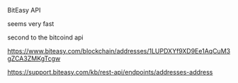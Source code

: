 BitEasy API

seems very fast

second to the bitcoind api


https://www.biteasy.com/blockchain/addresses/1LUPDXYf9XD9Ee1AqCuM3gZCA3ZMKgTcgw

https://support.biteasy.com/kb/rest-api/endpoints/addresses-address